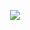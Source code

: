 <p align="center">
    <img src="https://github.com/cybermm/art/blob/main/cover/black-4k.png" />
</p>
